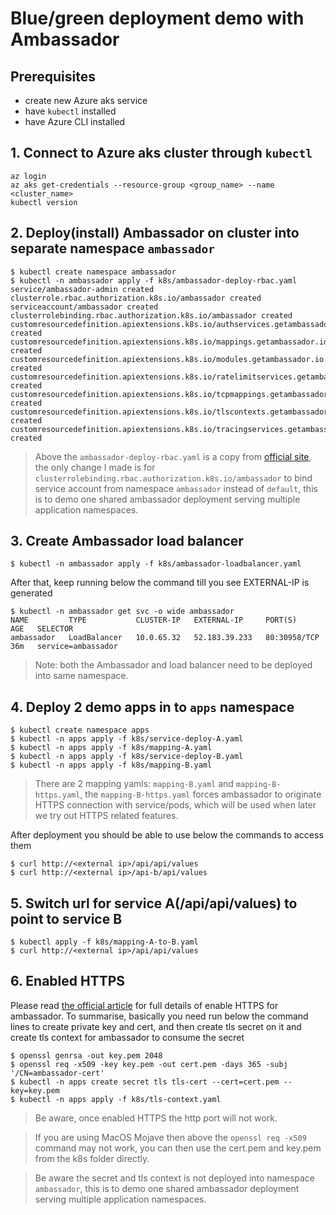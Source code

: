 # Blue/green deployment demo with Ambassador

## Prerequisites

* create new Azure aks service
* have `kubectl` installed
* have Azure CLI installed

## 1. Connect to Azure aks cluster through `kubectl`
```
az login
az aks get-credentials --resource-group <group_name> --name <cluster_name>
kubectl version
```

## 2. Deploy(install) Ambassador on cluster into separate namespace `ambassador`
```
$ kubectl create namespace ambassador
$ kubectl -n ambassador apply -f k8s/ambassador-deploy-rbac.yaml
service/ambassador-admin created
clusterrole.rbac.authorization.k8s.io/ambassador created
serviceaccount/ambassador created
clusterrolebinding.rbac.authorization.k8s.io/ambassador created
customresourcedefinition.apiextensions.k8s.io/authservices.getambassador.io created
customresourcedefinition.apiextensions.k8s.io/mappings.getambassador.io created
customresourcedefinition.apiextensions.k8s.io/modules.getambassador.io created
customresourcedefinition.apiextensions.k8s.io/ratelimitservices.getambassador.io created
customresourcedefinition.apiextensions.k8s.io/tcpmappings.getambassador.io created
customresourcedefinition.apiextensions.k8s.io/tlscontexts.getambassador.io created
customresourcedefinition.apiextensions.k8s.io/tracingservices.getambassador.io created
```

>Above the `ambassador-deploy-rbac.yaml` is a copy from [official site](https://getambassador.io/yaml/ambassador/ambassador-rbac.yaml), the only change I made is for `clusterrolebinding.rbac.authorization.k8s.io/ambassador` to bind service account from namespace `ambassador` instead of `default`, this is to demo one shared ambassador deployment serving multiple application namespaces.

## 3. Create Ambassador load balancer
```
$ kubectl -n ambassador apply -f k8s/ambassador-loadbalancer.yaml
```

After that, keep running below the command till you see EXTERNAL-IP is generated
```
$ kubectl -n ambassador get svc -o wide ambassador
NAME         TYPE           CLUSTER-IP   EXTERNAL-IP     PORT(S)        AGE   SELECTOR
ambassador   LoadBalancer   10.0.65.32   52.183.39.233   80:30958/TCP   36m   service=ambassador
```
>Note: both the Ambassador and load balancer need to be deployed into same namespace.

## 4. Deploy 2 demo apps in to `apps` namespace
```
$ kubectl create namespace apps
$ kubectl -n apps apply -f k8s/service-deploy-A.yaml
$ kubectl -n apps apply -f k8s/mapping-A.yaml
$ kubectl -n apps apply -f k8s/service-deploy-B.yaml
$ kubectl -n apps apply -f k8s/mapping-B.yaml
```

>There are 2 mapping yamls: `mapping-B.yaml` and `mapping-B-https.yaml`, the `mapping-B-https.yaml` forces ambassador to originate HTTPS connection with service/pods, which will be used when later we try out HTTPS related features. 

After deployment you should be able to use below the commands to access them
```
$ curl http://<external ip>/api/api/values
$ curl http://<external ip>/api-b/api/values
```

## 5. Switch url for service A(/api/api/values) to point to service B
```
$ kubectl apply -f k8s/mapping-A-to-B.yaml
$ curl http://<external ip>/api/api/values
```

## 6. Enabled HTTPS

Please read [the official article](https://www.getambassador.io/user-guide/tls-termination/) for full details of enable HTTPS for ambassador. To summarise, basically you need run below the command lines to create private key and cert, and then create tls secret on it and create tls context for ambassador to consume the secret
```
$ openssl genrsa -out key.pem 2048
$ openssl req -x509 -key key.pem -out cert.pem -days 365 -subj '/CN=ambassador-cert'
$ kubectl -n apps create secret tls tls-cert --cert=cert.pem --key=key.pem
$ kubectl -n apps apply -f k8s/tls-context.yaml
```
>Be aware, once enabled HTTPS the http port will not work.

>If you are using MacOS Mojave then above the `openssl req -x509` command may not work, you can then use the cert.pem and key.pem from the k8s folder directly. 

>Be aware the secret and tls context is not deployed into namespace `ambassador`, this is to demo one shared ambassador deployment serving multiple application namespaces.